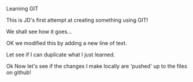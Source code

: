 Learning GIT

This is JD's first attempt at creating something using GIT!

We shall see how it goes...

OK we modified this by adding a new line of text.

Let see if I can duplicate what I just learned.

Ok Now let's see if the changes I make locally are 'pushed' up to the files on github!

